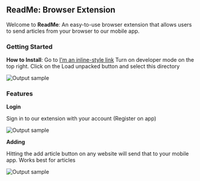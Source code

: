 <!-- # ReadMe-browser-extension -->

## ReadMe: Browser Extension

Welcome to **ReadMe**: An easy-to-use browser extension that allows users to send articles from your browser to our mobile app.

### Getting Started
**How to Install**: Go to [I'm an inline-style link](chrome://extensions) Turn on developer mode on the top right. Click on the Load unpacked button and select this directory

![Output sample](https://github.com/Project-ReadMe/ReadMe-browser-extension/blob/master/resources/extension-setup.gif)

### Features

**Login**

Sign in to our extension with your account (Register on app)

![Output sample](https://github.com/Project-ReadMe/ReadMe-browser-extension/blob/master/resources/extension-login.gif)

**Adding**

Hitting the add article button on any website will send that to your mobile app. Works best for articles

![Output sample](https://github.com/Project-ReadMe/ReadMe-browser-extension/blob/master/resources/extension-add.gif)
